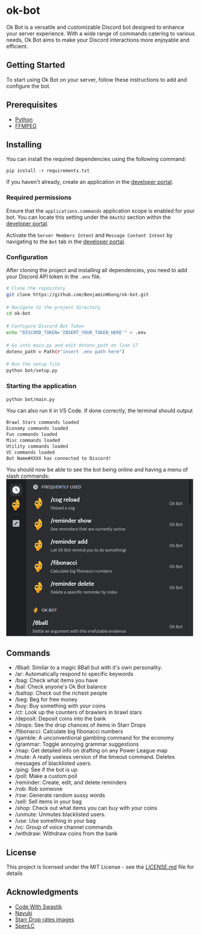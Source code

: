 # ok-bot

Ok Bot is a versatile and customizable Discord bot designed to enhance your server experience. With a wide range of commands catering to various needs, Ok Bot aims to make your Discord interactions more enjoyable and efficient.

## Getting Started

To start using Ok Bot on your server, follow these instructions to add and configure the bot.

## Prerequisites

*  [Python](https://www.python.org/downloads/)
*  [FFMPEG](https://www.ffmpeg.org/)


## Installing

You can install the required dependencies using the following command:
```
pip install -r requirements.txt
```

If you haven't already, create an application in the [developer portal](https://discord.com/developers/applications/).

### Required permissions

Ensure that the `applications.commands` application scope is enabled for your bot. You can locate this setting under the `OAuth2` section within the [developer portal](https://discord.com/developers/applications/).

Activate the `Server Members Intent` and `Message Content Intent` by navigating to the `Bot` tab in the [developer portal](https://discord.com/developers/applications/).

### Configuration

After cloning the project and installing all dependencies, you need to add your Discord API token in the `.env` file.
```bash
# Clone the repository
git clone https://github.com/BenjaminHGong/ok-bot.git

# Navigate to the project directory
cd ok-bot

# Configure Discord Bot Token
echo "DISCORD_TOKEN='INSERT_YOUR_TOKEN_HERE'" > .env

# Go into main.py and edit dotenv_path on line 17
dotenv_path = Path(r"insert .env path here")

# Run the setup file
python bot/setup.py
```

### Starting the application

```bash
python bot/main.py
```
You can also run it in VS Code.
If done correctly, the terminal should output
```
Brawl Stars commands loaded
Economy commands loaded
Fun commands loaded
Misc commands loaded
Utility commands loaded
VC commands loaded
Bot Name#XXXX has connected to Discord!
```
You should now be able to see the bot being online and having a menu of slash commands:
<img src="./assets/commands.png">

## Commands

* /8ball: Similar to a magic 8Ball but with it's own personality.
* /ar: Automatically respond to specific keywords
* /bag: Check what items you have
* /bal: Check anyone's Ok Bot balance
* /baltop: Check out the richest people
* /beg: Beg for free money
* /buy: Buy something with your coins
* /ct: Look up the counters of brawlers in brawl stars
* /deposit: Deposit coins into the bank
* /drops: See the drop chances of items in Starr Drops
* /fibonacci: Calculate big fibonacci numbers
* /gamble: A unconventional gambling command for the economy
* /grammar: Toggle annoying grammar suggestions
* /map: Get detailed info on drafting on any Power League map
* /mute: A really useless version of the timeout command. Deletes messages of blacklisted users.
* /ping: See if the bot is up
* /poll: Make a custom poll
* /reminder: Create, edit, and delete reminders
* /rob: Rob someone
* /rsw: Generate random sussy words
* /sell: Sell items in your bag
* /shop: Check out what items you can buy with your coins
* /unmute: Unmutes blacklisted users.
* /use: Use something in your bag
* /vc: Group of voice channel commands
* /withdraw: Withdraw coins from the bank

## License

This project is licensed under the MIT License - see the [LICENSE.md](LICENSE) file for details

## Acknowledgments
* [Code With Swastik](https://www.youtube.com/@CodeWithSwastik)
* [Nayuki](https://www.nayuki.io/)
* [Starr Drop rates images](https://www.reddit.com/r/Brawlstars/comments/14pxyx8/these_are_the_exact_drop_chances_of_starr_drops/)
* [SpenLC](https://www.youtube.com/channel/UCsuS8BRN4y6_QoBvAqTtSSg)
